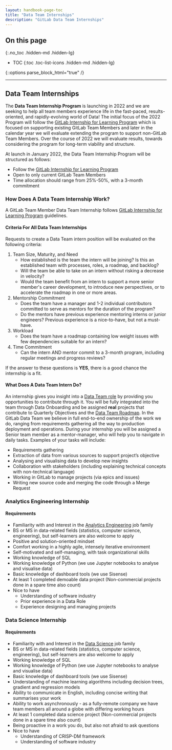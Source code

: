 ```yaml
---
layout: handbook-page-toc
title: "Data Team Internships"
description: "GitLab Data Team Internships"
---
```


## On this page
{:.no_toc .hidden-md .hidden-lg}

- TOC
{:toc .toc-list-icons .hidden-md .hidden-lg}

{::options parse_block_html="true" /}

---

## <i class="far fa-newspaper" id="biz-tech-icons"></i> Data Team Internships

The **Data Team Internship Program** is launching in 2022 and we are seeking to help all team members experience life in the fast-paced, results-oriented, and rapidly-evolving world of Data! The initial focus of the 2022 Program will follow the [GitLab Internship for Learning Program](/handbook/people-group/learning-and-development/career-development/#internship-for-learning) which is focused on supporting existing GitLab Team Members and later in the calendar year we will evaluate extending the program to support non-GitLab Team Members. Over the course of 2022 we will evaluate results, towards considering the program for long-term viability and structure.

At launch in January 2022, the Data Team Internship Program will be structured as follows:
- Follow the [GitLab Internship for Learning Program](/handbook/people-group/learning-and-development/career-development/#internship-for-learning)
- Open to only current GitLab Team Members
- Time allocation should range from 25%-50%, with a 3-month commitment

### How Does A Data Team Internship Work?

A GitLab Team Member Data Team Internship follows [GitLab Internship for Learning Program](/handbook/people-group/learning-and-development/career-development/#internship-for-learning) guidelines.

#### Criteria For All Data Team Internships

Requests to create a Data Team intern position will be evaluated on the following criteria:

1. Team Size, Maturity, and Need
     * How established is the team the intern will be joining? Is this an established team with processes, roles, a roadmap, and backlog?
     * Will the team be able to take on an intern without risking a decrease in velocity?
     * Would the team benefit from an intern to support a more senior member's career development, to introduce new perspectives, or to accelerate the roadmap in one or more areas.
1. Mentorship Commitment
     * Does the team have a manager and 1-2 individual contributors committed to serve as mentors for the duration of the program?
     * Do the mentors have previous experience mentoring interns or junior engineers? Previous experience is a nice-to-have, but not a must-have.
1. Workload
     * Does the team have a roadmap containing low weight issues with few dependencies suitable for an intern?
1. Time Commitment
     * Can the intern AND mentor commit to a 3-month program, including regular meetings and progress reviews? 

If the answer to these questions is **YES**, there is a good chance the internship is a fit.

#### What Does A Data Team Intern Do?

An internship gives you insight into a [Data Team role](/handbook/business-technology/data-team/organization/#data-roles-and-career-development) by providing you opportunities to contribute through it. You will be fully integrated into the team through Data Onboarding and be assigned **real** projects that contribute to Quarterly Objectives and the [Data Team Roadmap](/handbook/business-technology/data-team/direction/). In the GitLab Data Team we believe in full end-to-end ownership of the work we do, ranging from requirements gathering all the way to production deployment and operations. During your internship you will be assigned a Senior team member as a mentor-manager, who will help you to navigate in daily tasks.  Examples of your tasks will include:

- Requirements gathering
- Extraction of data from various sources to support project’s objective
- Analysing and visualising data to develop new insights
- Collaboration with stakeholders (including explaining technical concepts with non-technical language)
- Working in GitLab to manage projects (via epics and issues)
- Writing new source code and merging the code through a Merge Request

### Analytics Engineering Internship

#### Requirements

- Familiarity with and Interest in the [Analytics Engineering](https://about.gitlab.com/job-families/finance/analytics-engineer/) job family 
- BS or MS in data-related fields (statistics, computer science, engineering), but self-learners are also welcome to apply
- Positive and solution-oriented mindset
- Comfort working in a highly agile, intensely iterative environment
- Self-motivated and self-managing, with task organizational skills
- Working knowledge of SQL
- Working knowledge of Python (we use Jupyter notebooks to analyse and visualise data)
- Basic knowledge of dashboard tools (we use Sisense)
- At least 1 completed demoable data project (Non-commercial projects done in a spare time also count)
- Nice to have
     - Understanding of software industry
     - Prior experience in a Data Role
     - Experience designing and managing projects

### Data Science Internship

#### Requirements

- Familiarity with and Interest in the [Data Science](https://about.gitlab.com/job-families/finance/data-science/) job family 
- BS or MS in data-related fields (statistics, computer science, engineering), but self-learners are also welcome to apply
- Working knowledge of SQL
- Working knowledge of Python (we use Jupyter notebooks to analyse and visualise data)
- Basic knowledge of dashboard tools (we use Sisense)
- Understanding of machine learning algorithms including decision trees, gradient and regression models
- Ability to communicate in English, including concise writing that summarises your work
- Ability to work asynchronously - as a fully-remote company we have team members all around a globe with differing working hours
- At least 1 completed data science project (Non-commercial projects done in a spare time also count)
- Being proactive in a work you do, but also not afraid to ask questions
- Nice to have
     - Understanding of CRISP-DM framework
     - Understanding of software industry
